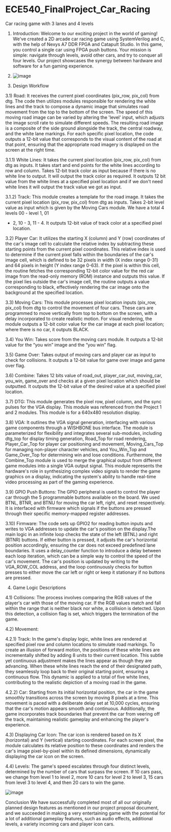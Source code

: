 # ECE540_FinalProject_Car_Racing
Car racing game with 3 lanes and 4 levels

1) Introduction: Welcome to our exciting project in the world of gaming! We've created a 2D arcade car racing game using SystemVerilog and C, with the help of Nexys A7 DDR FPGA and Catapult Studio.
In this game, you control a single car using FPGA push buttons. Your mission is simple: navigate through levels, avoid other cars, and try to conquer all four levels.
Our project showcases the synergy between hardware and software for a fun gaming experience.

2) ![image](https://github.com/GayatriVemuri/ECE540_FinalProject_Car_Racing/assets/104589505/ecf162b9-4c14-4761-bb01-ac2eddeb67ba)

3) Design Workflow
   
3.1) Road: It receives the current pixel coordinates (pix_row, pix_col) from dtg. The
code then utilizes modules responsible for rendering the white lines and the track to
compose a dynamic image that simulates road movement from the top to the bottom of
the screen. The speed of this moving road image can be varied by altering the 'level'
input, which adjusts the image scroll rate to simulate different speeds. The resulting road
image is a composite of the side ground alongside the track, the central roadway, and
the white lane markings. For each specific pixel location, the code outputs a 12-bit value
that corresponds to the visual content of the road at that point, ensuring that the
appropriate road imagery is displayed on the screen at the right time.

3.1.1) White Lines: It takes the current pixel location (pix_row, pix_col) from
dtg as inputs. It takes start and end points for the white lines according to row and
column. Takes 12-bit track color as input because if there is no white line to output. It will
output the track color as required. It outputs 12 bit value from the white lines at a
specified pixel location and if we don't need white lines it will output the track value we
got as input.

3.1.2) Track: This module creates a template for the road image. It takes the
current pixel location (pix_row, pix_col) from dtg as inputs. Takes 2-bit level value as
input which is given by the Moving Cars module. We have a total 4 levels 00 - level 1, 01
- 2, 10 - 3, 11 - 4. It outputs 12-bit value of track color at a specified pixel location.
  
3.2) Player Car: It utilizes the starting X (column) and Y (row) coordinates of the car's
image cell to calculate the relative index by subtracting these starting points from the
current pixel coordinates. This relative index is used to determine if the current pixel falls
within the boundaries of the car's image cell, which is defined to be 32 pixels in width (X
index range 0-31) and 64 pixels in height (Y index range 0-63). If the pixel is within this
cell, the routine fetches the corresponding 12-bit color value for the red car image from
the read-only memory (ROM) instance and outputs this value. If the pixel lies outside the
car's image cell, the routine outputs a value corresponding to black, effectively rendering
the car image onto the background at the specified location.

3.3) Moving Cars: This module processes pixel location inputs (pix_row, pix_col)
from dtg to control the movement of four cars. These cars are programmed to move
vertically from top to bottom on the screen, with a delay incorporated to create realistic
motion. For visual rendering, the module outputs a 12-bit color value for the car image at
each pixel location; where there is no car, it outputs BLACK.

3.4) You Win: Takes score from the moving cars module. It outputs a 12-bit value for
the “you win” image and the “you win” flag.

3.5) Game Over: Takes output of moving cars and player car as input to check for
collisions. It outputs a 12-bit value for game over image and game over flag.

3.6) Combine: Takes 12 bits value of road_out, player_car_out, moving_car,
you_win, game_over and checks at a given pixel location which should be outputted. It
outputs the 12-bit value of the desired value at a specified pixel location.

3.7) DTG: This module generates the pixel row, pixel column, and the sync pulses for
the VGA display. This module was referenced from the Project 1 and 2 modules. This
module is for a 640x480 resolution display.

3.8) VGA: It outlines the VGA signal generation, interfacing with various game
components through a WISHBONE bus interface. The module is parameterized for
flexibility and integrates several sub-modules, including dtg_top for display timing
generation, Road_Top for road rendering, Player_Car_Top for player car positioning
and movement, Moving_Cars_Top for managing non-player character vehicles, and
You_Win_Top and Game_Over_Top for determining win and lose conditions.
Furthermore, the Combine_Top module is used to merge the graphical output from
different game modules into a single VGA output signal. This module represents the
hardware's role in synthesizing complex video signals to render the game graphics on a
display, indicating the system's ability to handle real-time video processing as part of the
gaming experience.

3.9) GPIO Push Buttons: The GPIO peripheral is used to control the player car
through the 5 programmable buttons available on the board. We used BTNL, BTNR, and
BTNU for moving the car left, right, and reset respectively. It is interfaced with firmware
which signals if the buttons are pressed through their specific memory-mapped register
addresses.

3.10) Firmware: The code sets up GPIO2 for reading button inputs and writes to
VGA addresses to update the car's position on the display.The main logic in an infinite
loop checks the state of the left (BTNL) and right (BTNR) buttons. If either button is
pressed, it adjusts the car's horizontal position accordingly, ensuring the car does not
exceed predefined lane boundaries. It uses a delay_counter function to introduce a
delay between each loop iteration, which can be a simple way to control the speed of the
car's movement. The car's position is updated by writing to the VGA_ROW_COL
address, and the loop continuously checks for button presses to either move the car left
or right or keep it stationary if no buttons are pressed.

4) Game Logic Descriptions

4.1) Collisions: The process involves comparing the RGB values of the player's car
with those of the moving car. If the RGB values match and fall within the range that is neither
black nor white, a collision is detected. Upon this detection, a collision flag is set, which triggers
the termination of the game.

4.2) Movement:

4.2.1) Track: In the game's display logic, white lines are rendered at specified
pixel row and column locations to simulate road markings. To create an illusion of forward
motion, the positions of these white lines are incrementally shifted by adding 8 units to their
current location. This subtle yet continuous adjustment makes the lines appear as though they
are advancing. When these white lines reach the end of their designated path, they seamlessly
loop back to their original starting point, ensuring a continuous flow. This dynamic is applied to a
total of five white lines, contributing to the realistic depiction of a moving road in the game.

4.2.2) Car: Starting from its initial horizontal position, the car in the game
smoothly transitions across the screen by moving 8 pixels at a time. This movement is paced
with a deliberate delay set at 10,000 cycles, ensuring that the car's motion appears smooth and
continuous. Additionally, the game incorporates track boundaries that prevent the car from
veering off the track, maintaining realistic gameplay and enhancing the player's experience.

4.3) Displaying Car Icon: The car icon is rendered based on its X (horizontal) and
Y (vertical) starting coordinates. For each screen pixel, the module calculates its relative
position to these coordinates and renders the car's image pixel-by-pixel within its defined
dimensions, dynamically displaying the car icon on the screen.

4.4) Levels: The game's speed escalates through four distinct levels, determined by
the number of cars that surpass the screen. If 10 cars pass, we change from level 1 to level 2,
more 10 cars for level 2 to level 3, 15 cars from level 3 to level 4, and then 20 cars to win the
game.

![image](https://github.com/GayatriVemuri/ECE540_FinalProject_Car_Racing/assets/104589505/38d988d9-b97b-4a91-9914-6e35e5032393)


Conclusion
We have successfully completed most of all our originally planned design features as
mentioned in our project proposal document, and we succeeded in making a very
entertaining game with the potential for a lot of additional gameplay features, such as
audio effects, additional levels, a variety incoming cars and player icon cars.
